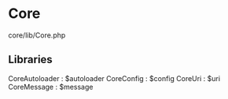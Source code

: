 # Core

core/lib/Core.php

## Libraries

CoreAutoloader : $autoloader
CoreConfig : $config
CoreUri : $uri
CoreMessage : $message